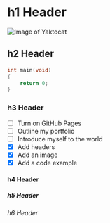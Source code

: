 # h1 Header

![Image of Yaktocat](https://octodex.github.com/images/yaktocat.png)

## h2 Header

```C
int main(void)
{
    return 0;
}
```

### h3 Header

- [ ] Turn on GitHub Pages
- [ ] Outline my portfolio
- [ ] Introduce myself to the world
- [X] Add headers
- [X] Add an image
- [X] Add a code example   

#### h4 Header

##### h5 Header

###### h6 Header
